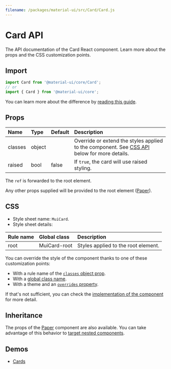 ```yaml
---
filename: /packages/material-ui/src/Card/Card.js
---
```


<!--- This documentation is automatically generated, do not try to edit it. -->

# Card API

<p class="description">The API documentation of the Card React component. Learn more about the props and the CSS customization points.</p>

## Import

```js
import Card from '@material-ui/core/Card';
// or
import { Card } from '@material-ui/core';
```

You can learn more about the difference by [reading this guide](/guides/minimizing-bundle-size/).



## Props

| Name | Type | Default | Description |
|:-----|:-----|:--------|:------------|
| <span class="prop-name">classes</span> | <span class="prop-type">object</span> |  | Override or extend the styles applied to the component. See [CSS API](#css) below for more details. |
| <span class="prop-name">raised</span> | <span class="prop-type">bool</span> | <span class="prop-default">false</span> | If `true`, the card will use raised styling. |

The `ref` is forwarded to the root element.

Any other props supplied will be provided to the root element ([Paper](/api/paper/)).

## CSS

- Style sheet name: `MuiCard`.
- Style sheet details:

| Rule name | Global class | Description |
|:-----|:-------------|:------------|
| <span class="prop-name">root</span> | <span class="prop-name">MuiCard-root</span> | Styles applied to the root element.

You can override the style of the component thanks to one of these customization points:

- With a rule name of the [`classes` object prop](/customization/components/#overriding-styles-with-classes).
- With a [global class name](/customization/components/#overriding-styles-with-global-class-names).
- With a theme and an [`overrides` property](/customization/globals/#css).

If that's not sufficient, you can check the [implementation of the component](https://github.com/mui-org/material-ui/blob/master/packages/material-ui/src/Card/Card.js) for more detail.

## Inheritance

The props of the [Paper](/api/paper/) component are also available.
You can take advantage of this behavior to [target nested components](/guides/api/#spread).

## Demos

- [Cards](/components/cards/)

